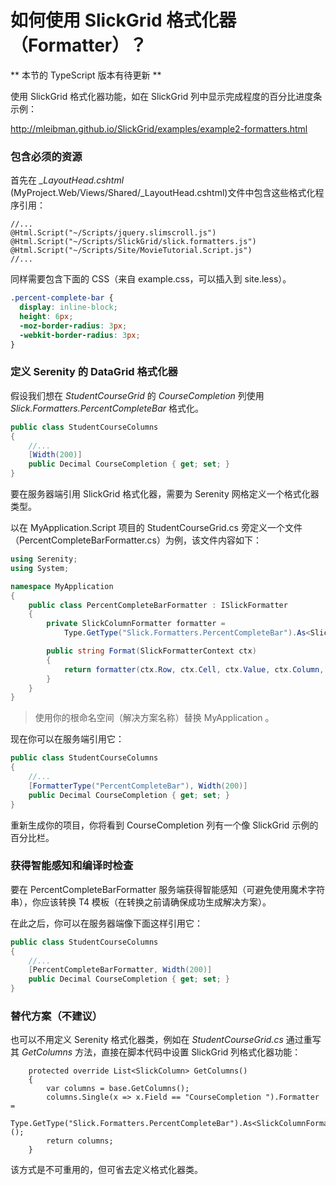 # 如何使用 SlickGrid 格式化器（Formatter）？


** 本节的 TypeScript 版本有待更新 **



使用 SlickGrid 格式化器功能，如在 SlickGrid 列中显示完成程度的百分比进度条示例：

http://mleibman.github.io/SlickGrid/examples/example2-formatters.html


### 包含必须的资源

首先在 *_LayoutHead.cshtml* (MyProject.Web/Views/Shared/_LayoutHead.cshtml)文件中包含这些格式化程序引用：

```cshtml
//...
@Html.Script("~/Scripts/jquery.slimscroll.js")
@Html.Script("~/Scripts/SlickGrid/slick.formatters.js")
@Html.Script("~/Scripts/Site/MovieTutorial.Script.js")
//...
```

同样需要包含下面的 CSS（来自 example.css，可以插入到 site.less）。

```css
.percent-complete-bar {
  display: inline-block;
  height: 6px;
  -moz-border-radius: 3px;
  -webkit-border-radius: 3px;
}
```

### 定义 Serenity 的 DataGrid 格式化器


假设我们想在 *StudentCourseGrid* 的 *CourseCompletion* 列使用 *Slick.Formatters.PercentCompleteBar* 格式化。 

```cs
public class StudentCourseColumns
{
    //...
    [Width(200)]
    public Decimal CourseCompletion { get; set; }
}
```

要在服务器端引用 SlickGrid 格式化器，需要为 Serenity 网格定义一个格式化器类型。

以在 MyApplication.Script 项目的 StudentCourseGrid.cs 旁定义一个文件（PercentCompleteBarFormatter.cs）为例，该文件内容如下：

```cs
using Serenity;
using System;

namespace MyApplication
{
    public class PercentCompleteBarFormatter : ISlickFormatter
    {
        private SlickColumnFormatter formatter = 
            Type.GetType("Slick.Formatters.PercentCompleteBar").As<SlickColumnFormatter>();

        public string Format(SlickFormatterContext ctx)
        {
            return formatter(ctx.Row, ctx.Cell, ctx.Value, ctx.Column, ctx.Item);
        }
    }
}
```

> 使用你的根命名空间（解决方案名称）替换 MyApplication 。

现在你可以在服务端引用它：

```cs
public class StudentCourseColumns
{
    //...
    [FormatterType("PercentCompleteBar"), Width(200)]
    public Decimal CourseCompletion { get; set; }
}
```

重新生成你的项目，你将看到 CourseCompletion 列有一个像 SlickGrid 示例的百分比栏。 


### 获得智能感知和编译时检查 

要在 PercentCompleteBarFormatter 服务端获得智能感知（可避免使用魔术字符串），你应该转换 T4 模板（在转换之前请确保成功生成解决方案）。 

在此之后，你可以在服务器端像下面这样引用它：


```cs
public class StudentCourseColumns
{
    //...
    [PercentCompleteBarFormatter, Width(200)]
    public Decimal CourseCompletion { get; set; }
}
```


### 替代方案（不建议）


也可以不用定义 Serenity 格式化器类，例如在 *StudentCourseGrid.cs* 通过重写其 *GetColumns* 方法，直接在脚本代码中设置 SlickGrid 列格式化器功能：

        protected override List<SlickColumn> GetColumns()
        {
            var columns = base.GetColumns();
            columns.Single(x => x.Field == "CourseCompletion ").Formatter = 
                Type.GetType("Slick.Formatters.PercentCompleteBar").As<SlickColumnFormatter>();
            return columns;
        }

该方式是不可重用的，但可省去定义格式化器类。
